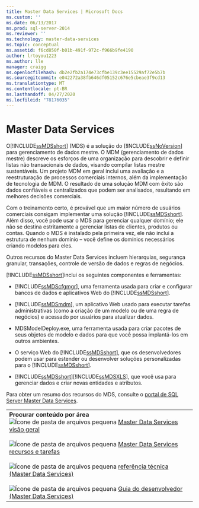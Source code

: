 ```yaml
---
title: Master Data Services | Microsoft Docs
ms.custom: ''
ms.date: 06/13/2017
ms.prod: sql-server-2014
ms.reviewer: ''
ms.technology: master-data-services
ms.topic: conceptual
ms.assetid: f6cd850f-b01b-491f-972c-f966b9fe4190
author: lrtoyou1223
ms.author: lle
manager: craigg
ms.openlocfilehash: db2e2fb2a174e73cfbe139c3ee15529af72e5b7b
ms.sourcegitcommit: e042272a38fb646df05152c676e5cbeae3f9cd13
ms.translationtype: MT
ms.contentlocale: pt-BR
ms.lasthandoff: 04/27/2020
ms.locfileid: "78176035"
---
```

# <a name="master-data-services"></a>Master Data Services
  O[!INCLUDE[ssMDSshort](../includes/ssmdsshort-md.md)] (MDS) é a solução do [!INCLUDE[ssNoVersion](../includes/ssnoversion-md.md)] para gerenciamento de dados mestre. O MDM (gerenciamento de dados mestre) descreve os esforços de uma organização para descobrir e definir listas não transacionais de dados, visando compilar listas mestre sustentáveis. Um projeto MDM em geral inclui uma avaliação e a reestruturação de processos comerciais internos, além da implementação de tecnologia de MDM. O resultado de uma solução MDM com êxito são dados confiáveis e centralizados que podem ser analisados, resultando em melhores decisões comerciais.

 Com o treinamento certo, é provável que um maior número de usuários comerciais consigam implementar uma solução [!INCLUDE[ssMDSshort](../includes/ssmdsshort-md.md)]. Além disso, você pode usar o MDS para gerenciar qualquer domínio; ele não se destina estritamente a gerenciar listas de clientes, produtos ou contas. Quando o MDS é instalado pela primeira vez, ele não inclui a estrutura de nenhum domínio – você define os domínios necessários criando modelos para eles.

 Outros recursos do Master Data Services incluem hierarquias, segurança granular, transações, controle de versão de dados e regras de negócios.

 [!INCLUDE[ssMDSshort](../includes/ssmdsshort-md.md)]inclui os seguintes componentes e ferramentas:

-   [!INCLUDE[ssMDScfgmgr](../includes/ssmdscfgmgr-md.md)], uma ferramenta usada para criar e configurar bancos de dados e aplicativos Web do [!INCLUDE[ssMDSshort](../includes/ssmdsshort-md.md)].

-   [!INCLUDE[ssMDSmdm](../includes/ssmdsmdm-md.md)], um aplicativo Web usado para executar tarefas administrativas (como a criação de um modelo ou de uma regra de negócios) e acessado por usuários para atualizar dados.

-   MDSModelDeploy.exe, uma ferramenta usada para criar pacotes de seus objetos de modelo e dados para que você possa implantá-los em outros ambientes.

-   O serviço Web do [!INCLUDE[ssMDSshort](../includes/ssmdsshort-md.md)], que os desenvolvedores podem usar para estender ou desenvolver soluções personalizadas para o [!INCLUDE[ssMDSshort](../includes/ssmdsshort-md.md)].

-   [!INCLUDE[ssMDSshort](../includes/ssmdsshort-md.md)][!INCLUDE[ssMDSXLS](../includes/ssmdsxls-md.md)], que você usa para gerenciar dados e criar novas entidades e atributos.

 Para obter um resumo dos recursos do MDS, consulte o [portal de SQL Server Master Data Services](https://go.microsoft.com/fwlink/?LinkID=214272).

|||
|-|-|
|**Procurar conteúdo por área**<br /> ![Ícone de pasta de arquivos pequena](../../2014/integration-services/media/filefolder-small.gif "Pequeno ícone de pasta de arquivos") [Master Data Services visão geral](master-data-services-overview-mds.md)<br /><br /> ![Ícone de pasta de arquivos pequena](../../2014/integration-services/media/filefolder-small.gif "Pequeno ícone de pasta de arquivos") [Master Data Services recursos e tarefas](../../2014/master-data-services/master-data-services-features-and-tasks.md)<br /><br /> ![Ícone de pasta de arquivos pequena](../../2014/integration-services/media/filefolder-small.gif "Pequeno ícone de pasta de arquivos") [referência técnica (Master Data Services)](technical-reference-master-data-services.md)<br /><br /> ![Ícone de pasta de arquivos pequena](../../2014/integration-services/media/filefolder-small.gif "Pequeno ícone de pasta de arquivos") [Guia do desenvolvedor (Master Data Services)](develop/master-data-services-developer-documentation.md)||


